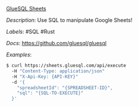 [GlueSQL Sheets](https://sheets.gluesql.com/)

*Description*: Use SQL to manipulate Google Sheets!

*Labels*: #SQL #Rust

*Docs*: https://github.com/gluesql/gluesql

*Examples*:

```bash
$ curl https://sheets.gluesql.com/api/execute
  -H "Content-Type: application/json"
  -H "X-Api-Key: {API-KEY}"
  -d '{
    "spreadsheetId": "{SPREADSHEET-ID}",
    "sql": "{SQL-TO-EXECUTE}"
  }'
```
